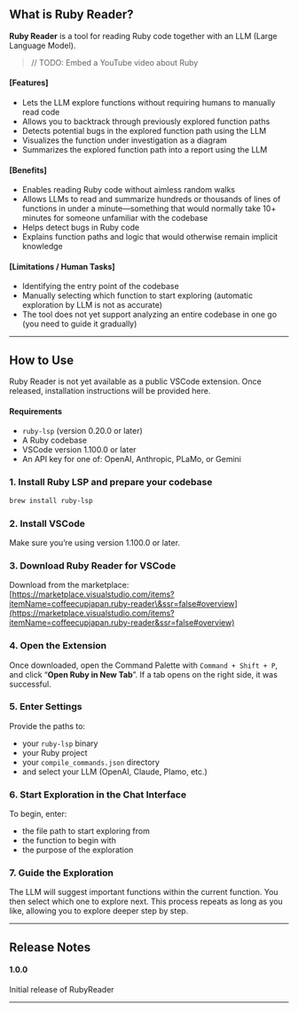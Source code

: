 ## What is Ruby Reader?

**Ruby Reader** is a tool for reading Ruby code together with an LLM (Large Language Model).

> // TODO: Embed a YouTube video about Ruby

#### \[Features]

* Lets the LLM explore functions without requiring humans to manually read code
* Allows you to backtrack through previously explored function paths
* Detects potential bugs in the explored function path using the LLM
* Visualizes the function under investigation as a diagram
* Summarizes the explored function path into a report using the LLM

#### \[Benefits]

* Enables reading Ruby code without aimless random walks
* Allows LLMs to read and summarize hundreds or thousands of lines of functions in under a minute—something that would normally take 10+ minutes for someone unfamiliar with the codebase
* Helps detect bugs in Ruby code
* Explains function paths and logic that would otherwise remain implicit knowledge

#### \[Limitations / Human Tasks]

* Identifying the entry point of the codebase
* Manually selecting which function to start exploring (automatic exploration by LLM is not as accurate)
* The tool does not yet support analyzing an entire codebase in one go (you need to guide it gradually)

---

## How to Use

Ruby Reader is not yet available as a public VSCode extension.
Once released, installation instructions will be provided here.

#### Requirements

* `ruby-lsp` (version 0.20.0 or later)
* A Ruby codebase
* VSCode version 1.100.0 or later
* An API key for one of: OpenAI, Anthropic, PLaMo, or Gemini

### 1. Install Ruby LSP and prepare your codebase

```bash
brew install ruby-lsp
```

### 2. Install VSCode

Make sure you’re using version 1.100.0 or later.

### 3. Download Ruby Reader for VSCode

Download from the marketplace:
[https://marketplace.visualstudio.com/items?itemName=coffeecupjapan.ruby-reader\&ssr=false#overview](https://marketplace.visualstudio.com/items?itemName=coffeecupjapan.ruby-reader&ssr=false#overview)

### 4. Open the Extension

Once downloaded, open the Command Palette with `Command + Shift + P`, and click “**Open Ruby in New Tab**”.
If a tab opens on the right side, it was successful.

### 5. Enter Settings

Provide the paths to:

* your `ruby-lsp` binary
* your Ruby project
* your `compile_commands.json` directory
* and select your LLM (OpenAI, Claude, Plamo, etc.)

### 6. Start Exploration in the Chat Interface

To begin, enter:

* the file path to start exploring from
* the function to begin with
* the purpose of the exploration

### 7. Guide the Exploration

The LLM will suggest important functions within the current function.
You then select which one to explore next.
This process repeats as long as you like, allowing you to explore deeper step by step.

---

## Release Notes

#### 1.0.0

Initial release of RubyReader

---
